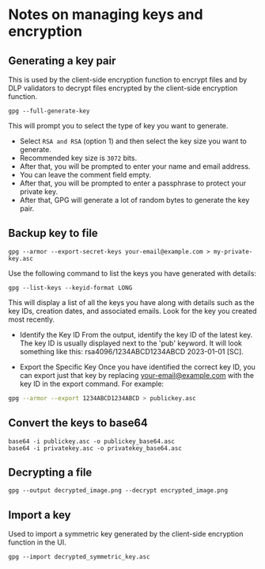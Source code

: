 # Notes on managing keys and encryption

## Generating a key pair

This is used by the client-side encryption function to encrypt files and by DLP validators to decrypt files encrypted by the client-side encryption function.

```shell
gpg --full-generate-key
```

This will prompt you to select the type of key you want to generate. 
- Select `RSA and RSA` (option 1) and then select the key size you want to generate.
- Recommended key size is `3072` bits.
- After that, you will be prompted to enter your name and email address.
- You can leave the comment field empty.
- After that, you will be prompted to enter a passphrase to protect your private key.
- After that, GPG will generate a lot of random bytes to generate the key pair.


## Backup key to file
```shell
gpg --armor --export-secret-keys your-email@example.com > my-private-key.asc
```

Use the following command to list the keys you have generated with details:

```shell
gpg --list-keys --keyid-format LONG
```

This will display a list of all the keys you have along with details such as the key IDs, creation dates, and associated emails.
Look for the key you created most recently.

- Identify the Key ID
   From the output, identify the key ID of the latest key. The key ID is usually displayed next to the 'pub' keyword. It will look something like this: rsa4096/1234ABCD1234ABCD 2023-01-01 [SC].

- Export the Specific Key
   Once you have identified the correct key ID, you can export just that key by replacing your-email@example.com with the key ID in the export command. For example:

```bash
gpg --armor --export 1234ABCD1234ABCD > publickey.asc
```

## Convert the keys to base64

```shell
base64 -i publickey.asc -o publickey_base64.asc 
base64 -i privatekey.asc -o privatekey_base64.asc  
```

## Decrypting a file

```shell
gpg --output decrypted_image.png --decrypt encrypted_image.png
```

## Import a key

Used to import a symmetric key generated by the client-side encryption function in the UI.

```shell
gpg --import decrypted_symmetric_key.asc
```
